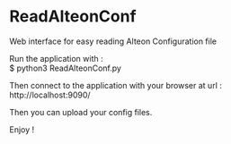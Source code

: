# ReadAlteonConf

Web interface for easy reading Alteon Configuration file

Run the application with :
<br>
$ python3 ReadAlteonConf.py

Then connect to the application with your browser at url :
<br>
http://localhost:9090/

Then you can upload your config files.

Enjoy !

